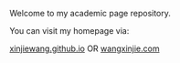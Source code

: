 Welcome to my academic page repository.

You can visit my homepage via:

[xinjiewang.github.io](xinjiewang.github.io) OR [wangxinjie.com](wangxinjie.com)
